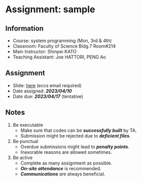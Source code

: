 # Assignment: sample

## Information

- Course: system programming (Mon, 3rd & 4th)
- Classroom: Faculty of Science Bldg.7 Room#214
- Main Instructor: Shinpei KATO
- Teaching Assistant: Joe HATTORI, PENG Ao

## Assignment

- Slide: [here]() (eccs email required) 
- Date assigned: ***2023/04/10***
- Date due: ***2023/04/17*** (tentative)

## Notes

1. Be executable
    - Make sure that codes can be ***successfully built*** by TA.
    - Submission might be rejected due to ***deficient files***.
1. Be punctual
    - Overdue submissions might lead to ***penalty points***.
    - Inexorable reasons are allowed sometimes.
1. Be active
    - Complete as many assignment as possible.
    - ***On-site attendance*** is recommended.
    - ***Communications*** are always beneficial.

